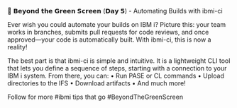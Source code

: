 🤖 𝗕𝗲𝘆𝗼𝗻𝗱 𝘁𝗵𝗲 𝗚𝗿𝗲𝗲𝗻 𝗦𝗰𝗿𝗲𝗲𝗻 (𝗗𝗮𝘆 𝟱) - Automating Builds with ibmi-ci

Ever wish you could automate your builds on IBM i? Picture this: your team works in branches, submits pull requests for code reviews, and once approved—your code is automatically built. With ibmi-ci, this is now a reality!

The best part is that ibmi-ci is simple and intuitive. It is a lightweight CLI tool that lets you define a sequence of steps, starting with a connection to your IBM i system. From there, you can:
  • Run PASE or CL commands
  • Upload directories to the IFS
  • Download artifacts
  • And much more!

Follow for more #ibmi tips that go #BeyondTheGreenScreen